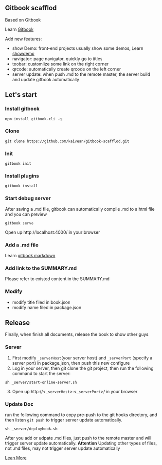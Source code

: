 ## Gitbook scafflod
Based on Gitbook

Learn [Gitbook](http://toolchain.gitbook.com/pages.html)

Add new features:
* show Demo: front-end projects usually show some demos, Learn [showdemo](https://www.npmjs.com/package/gitbook-plugin-demoshow)
* navigator: page navigator, quickly go to titles
* toobar: customlize some link on the right corner
* qrcode: automatically create qrcode on the left corner
* server update: when push .md to the remote master, the server build and update gitbook automatically

## Let's start

### Install gitbook

    npm install gitbook-cli -g

### Clone

    git clone https://github.com/kaivean/gitbook-scafflod.git

### Init

    gitbook init

### Install plugins

    gitbook install

### Start debug server
After saving a .md file, gitbook can automatically compile .md to a html file and you can preview

    gitbook serve

Open up http://localhost:4000/ in your browser

### Add a .md file
Learn [gitbook markdown](http://toolchain.gitbook.com/syntax/markdown.html)

### Add link to the SUMMARY.md
Please refer to existed content in the SUMMARY.md

### Modify
* modify title filed in book.json
* modify name filed in package.json

## Release
Finally, when finish all documents, release the book to show other guys

### Server
1. First modify `_serverHost`(your server host) and `_serverPort` (specify a server port) in package.json,  then push this new configure
2. Log in your server, then git clone the git project, then run the following command to start the server:
```
sh _server/start-online-server.sh
```
3. Open up http://<`_serverHost`>:<`_serverPort`>/ in your browser

### Update Doc
run the following command to copy pre-push to the git hooks directory, and then listen `git push` to trigger server update automatically.
```
sh _server/deployhook.sh
```
After you add or udpate .md files, just push to the remote master and will trigger server update automatically.
**Attention** Updating other types of files, not .md files, may not trigger server update automatically

[Lean More](./myproject/basic.md)
